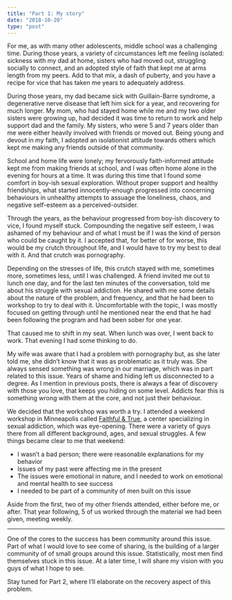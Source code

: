 ```yaml
---
title: "Part 1: My story"
date: "2018-10-20"
type: "post"
---
```

For me, as with many other adolescents, middle school was a challenging time. During those years, a variety of circumstances left me feeling isolated: sickness with my dad at home, sisters who had moved out, struggling socially to connect, and an adopted style of faith that kept me at arms length from my peers. Add to that mix, a dash of puberty, and you have a recipe for vice that has taken me years to adequately address. 

During those years, my dad became sick with Guillain-Barre syndrome, a degenerative nerve disease that left him sick for a year, and recovering for much longer. My mom, who had stayed home while me and my two older sisters were growing up, had decided it was time to return to work and help support dad and the family. My sisters, who were 5 and 7 years older than me were either heavily involved with friends or moved out. Being young and devout in my faith, I adopted an isolationist attitude towards others which kept me making any friends outside of that community.

School and home life were lonely; my fervorously faith-informed attitude kept me from making friends at school, and I was often home alone in the evening for hours at a time. It was during this time that I found some comfort in boy-ish sexual exploration. Without proper support and healthy friendships, what started innocently-enough progressed into concerning behaviours in unhealthy attempts to assuage the loneliness, chaos, and negative self-esteem as a perceived-outsider. 

Through the years, as the behaviour progressed from boy-ish discovery to vice, I found myself stuck. Compounding the negative self esteem, I was ashamed of my behaviour and of what I must be if I was the kind of person who could be caught by it. I accepted that, for better of for worse, this would be my crutch throughout life, and I would have to try my best to deal with it. And that crutch was pornography. 

Depending on the stresses of life, this crutch stayed with me, sometimes more, sometimes less, until I was challenged. A friend invited me out to lunch one day, and for the last ten minutes of the conversation, told me about his struggle with sexual addiction. He shared with me some details about the nature of the problem, and frequency, and that he had been to workshop to try to deal with it. Uncomfortable with the topic, I was mostly focused on getting through until he mentioned near the end that he had been following the program and had been sober for one year.

That caused me to shift in my seat. When lunch was over, I went back to work. That evening I had some thinking to do.

My wife was aware that I had a problem with pornography but, as she later told me, she didn’t know that it was as problematic as it truly was. She always sensed something was wrong in our marriage, which was in part related to this issue. Years of shame and hiding left us disconnected to a degree. As I mention in previous posts, there is always a fear of discovery with those you love, that keeps you hiding on some level. Addicts fear this is something wrong with them at the core, and not just their behaviour.

We decided that the workshop was worth a try. I attended a weekend workshop in Minneapolis called [Faithful & True](https://faithfulandtrue.com/), a center specializing in sexual addiction, which was eye-opening. There were a variety of guys there from all different background, ages, and sexual struggles. A few things became clear to me that weekend: 
* I wasn’t a bad person; there were reasonable explanations for my behavior
* Issues of my past were affecting me in the present
* The issues were emotional in nature, and I needed to work on emotional and mental health to see success
* I needed to be part of a community of men built on this issue

Aside from the first, two of my other friends attended, either before me, or after. That year following, 5 of us worked through the material we had been given, meeting weekly. 

***

One of the cores to the success has been community around this issue. Part of what I would love to see come of sharing, is the building of a larger community of of small groups around this issue. Statistically, most men find themselves stuck in this issue. At a later time, I will share my vision with you guys of what I hope to see.

Stay tuned for Part 2, where I’ll elaborate on the recovery aspect of this problem. 